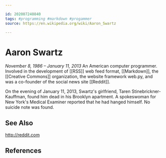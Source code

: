 ```yaml
---

id: 202007240840
tags: #programming #markdown #progammer
source: https://en.wikipedia.org/wiki/Aaron_Swartz

---
```


# Aaron Swartz
*November 8, 1986 – January 11, 2013*
An American computer programmer. Involved in the development of [[RSS]] web feed format, [[Markdown]], the [[Creative Commons]] organization, the website framework web.py, and was a co-founder of the social news site [[Reddit]].

On the evening of January 11, 2013, Swartz's girlfriend, Taren Stinebrickner-Kauffman, found him dead in his Brooklyn apartment. A spokeswoman for New York's Medical Examiner reported that he had hanged himself. No suicide note was found.

## See Also
http://reddit.com

## References

